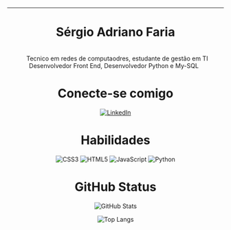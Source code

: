 <hr>
<div align =center><h1>Sérgio Adriano Faria </h1> 

<br> &nbsp;
Tecnico em redes de computaodres, estudante de gestão em TI 
Desenvolvedor Front End, Desenvolvedor  Python e My-SQL &nbsp;<br>


# Conecte-se comigo

[![LinkedIn](https://img.shields.io/badge/LinkedIn-000?style=for-the-badge&logo=linkedin&logoColor=0E76A8)](https://www.linkedin.com/in/sergio-adriao-faria-7968082b/)

# Habilidades
![CSS3](https://img.shields.io/badge/css3-%231572B6.svg?style=for-the-badge&logo=css3&logoColor=white)
![HTML5](https://img.shields.io/badge/html5-%23E34F26.svg?style=for-the-badge&logo=html5&logoColor=white) 
![JavaScript](https://img.shields.io/badge/javascript-%23323330.svg?style=for-the-badge&logo=javascript&logoColor=%23F7DF1E) 
![Python](https://img.shields.io/badge/python-3670A0?style=for-the-badge&logo=python&logoColor=ffdd54) 


# GitHub Status
![GitHub Stats](https://github-readme-stats.vercel.app/api?username=sergiodeveloper12&count_privete=true)




![Top Langs](https://github-readme-stats.vercel.app/api/top-langs/?username=sergiodeveloper12&layout=compact)



 
  
